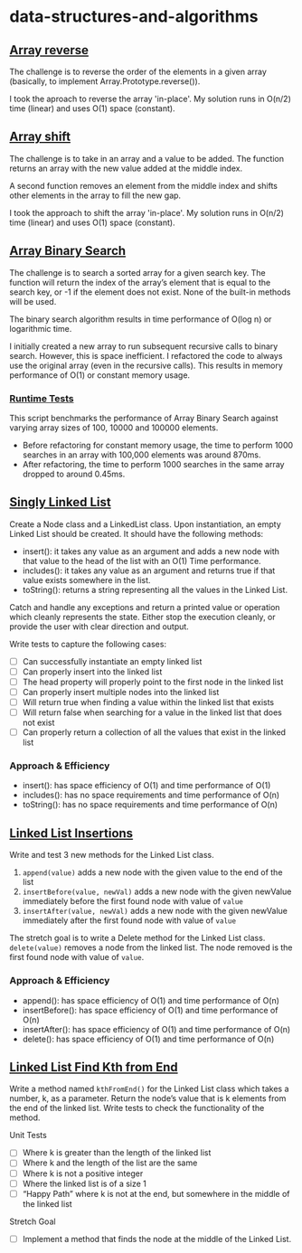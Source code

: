 # data-structures-and-algorithms

## [Array reverse](challenges/arrayReverse/array-reverse.js)

The challenge is to reverse the order of the elements in a given array (basically, to implement Array.Prototype.reverse()).

I took the aproach to reverse the array 'in-place'. My solution runs in O(n/2) time (linear) and uses O(1) space (constant).

## [Array shift](challenges/arrayShift/array-shift.js)

The challenge is to take in an array and a value to be added. The function returns an array with the new value added at the middle index.

A second function removes an element from the middle index and shifts other elements in the array to fill the new gap.

I took the approach to shift the array 'in-place'. My solution runs in O(n/2) time (linear) and uses O(1) space (constant).

## [Array Binary Search](challenges/arrayBinarySearch/array-binary-search.js)

The challenge is to search a sorted array for a given search key. The function will return the index of the array’s element that is equal to the search key, or -1 if the element does not exist. None of the built-in methods will be used. 

The binary search algorithm results in time performance of O(log n) or logarithmic time.

I initially created a new array to run subsequent recursive calls to binary search. However, this is space inefficient. I refactored the code to always use the original array (even in the recursive calls). This results in memory performance of O(1) or constant memory usage.

### [Runtime Tests](index.js)

This script benchmarks the performance of Array Binary Search against varying array sizes of 100, 10000 and 100000 elements.

* Before refactoring for constant memory usage, the time to perform 1000 searches in an array with 100,000 elements was around 870ms. 
* After refactoring, the time to perform 1000 searches in the same array dropped to around 0.45ms. 

## [Singly Linked List](challenges/linkedList/linked-list.js)

Create a Node class and a LinkedList class. Upon instantiation, an empty Linked List should be created. It should have the following methods:
- insert(): it takes any value as an argument and adds a new node with that value to the head of the list with an O(1) Time performance.
- includes(): it takes any value as an argument and returns true if that value exists somewhere in the list.
- toString(): returns a string representing all the values in the Linked List.

Catch and handle any exceptions and return a printed value or operation which cleanly represents the state. Either stop the execution cleanly, or provide the user with clear direction and output.

Write tests to capture the following cases:
- [ ] Can successfully instantiate an empty linked list
- [ ] Can properly insert into the linked list
- [ ] The head property will properly point to the first node in the linked list
- [ ] Can properly insert multiple nodes into the linked list
- [ ] Will return true when finding a value within the linked list that exists
- [ ] Will return false when searching for a value in the linked list that does not exist
- [ ] Can properly return a collection of all the values that exist in the linked list

### Approach & Efficiency

- insert(): has space efficiency of O(1) and time performance of O(1)
- includes(): has no space requirements and time performance of O(n)
- toString(): has no space requirements and time performance of O(n)


## [Linked List Insertions](challenges/linkedList/linked-list.js)

Write and test 3 new methods for the Linked List class. 
1. `append(value)` adds a new node with the given value to the end of the list
1. `insertBefore(value, newVal)` adds a new node with the given newValue immediately before the first found node with value of `value`
1. `insertAfter(value, newVal)` adds a new node with the given newValue immediately after the first found node with value of `value`

The stretch goal is to write a Delete method for the Linked List class. `delete(value)` removes a node from the linked list. The node removed is the first found node with value of `value`.

### Approach & Efficiency

- append(): has space efficiency of O(1) and time performance of O(n)
- insertBefore(): has space efficiency of O(1) and time performance of O(n)
- insertAfter(): has space efficiency of O(1) and time performance of O(n)
- delete(): has space efficiency of O(1) and time performance of O(n)


## [Linked List Find Kth from End](challenges/linkedList/linked-list.js)

Write a method named `kthFromEnd()` for the Linked List class which takes a number, k, as a parameter. Return the node’s value that is k elements from the end of the linked list. Write tests to check the functionality of the method.

Unit Tests
- [ ] Where k is greater than the length of the linked list
- [ ] Where k and the length of the list are the same
- [ ] Where k is not a positive integer
- [ ] Where the linked list is of a size 1
- [ ] “Happy Path” where k is not at the end, but somewhere in the middle of the linked list

Stretch Goal
- [ ] Implement a method that finds the node at the middle of the Linked List.
